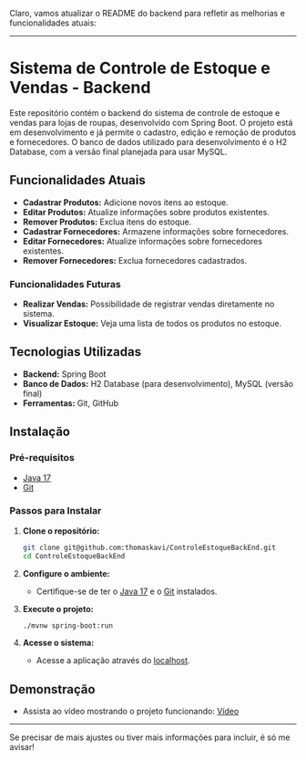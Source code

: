 Claro, vamos atualizar o README do backend para refletir as melhorias e funcionalidades atuais:

---

# Sistema de Controle de Estoque e Vendas - Backend

Este repositório contém o backend do sistema de controle de estoque e vendas para lojas de roupas, desenvolvido com Spring Boot. O projeto está em desenvolvimento e já permite o cadastro, edição e remoção de produtos e fornecedores. O banco de dados utilizado para desenvolvimento é o H2 Database, com a versão final planejada para usar MySQL.

## Funcionalidades Atuais

- **Cadastrar Produtos:** Adicione novos itens ao estoque.
- **Editar Produtos:** Atualize informações sobre produtos existentes.
- **Remover Produtos:** Exclua itens do estoque.
- **Cadastrar Fornecedores:** Armazene informações sobre fornecedores.
- **Editar Fornecedores:** Atualize informações sobre fornecedores existentes.
- **Remover Fornecedores:** Exclua fornecedores cadastrados.

### Funcionalidades Futuras

- **Realizar Vendas:** Possibilidade de registrar vendas diretamente no sistema.
- **Visualizar Estoque:** Veja uma lista de todos os produtos no estoque.

## Tecnologias Utilizadas

- **Backend:** Spring Boot
- **Banco de Dados:** H2 Database (para desenvolvimento), MySQL (versão final)
- **Ferramentas:** Git, GitHub

## Instalação

### Pré-requisitos

- [Java 17](https://www.oracle.com/java/technologies/javase-jdk17-downloads.html)
- [Git](https://git-scm.com/)

### Passos para Instalar

1. **Clone o repositório:**
   ```bash
   git clone git@github.com:thomaskavi/ControleEstoqueBackEnd.git
   cd ControleEstoqueBackEnd
   ```

2. **Configure o ambiente:**
   - Certifique-se de ter o [Java 17](https://www.oracle.com/java/technologies/javase-jdk17-downloads.html) e o [Git](https://git-scm.com/) instalados.

3. **Execute o projeto:**
   ```bash
   ./mvnw spring-boot:run
   ```

4. **Acesse o sistema:**
   - Acesse a aplicação através do [localhost](http://localhost:8080).

## Demonstração

- Assista ao vídeo mostrando o projeto funcionando: [Vídeo](https://youtu.be/zKvSOXkv5SE)

---

Se precisar de mais ajustes ou tiver mais informações para incluir, é só me avisar!

